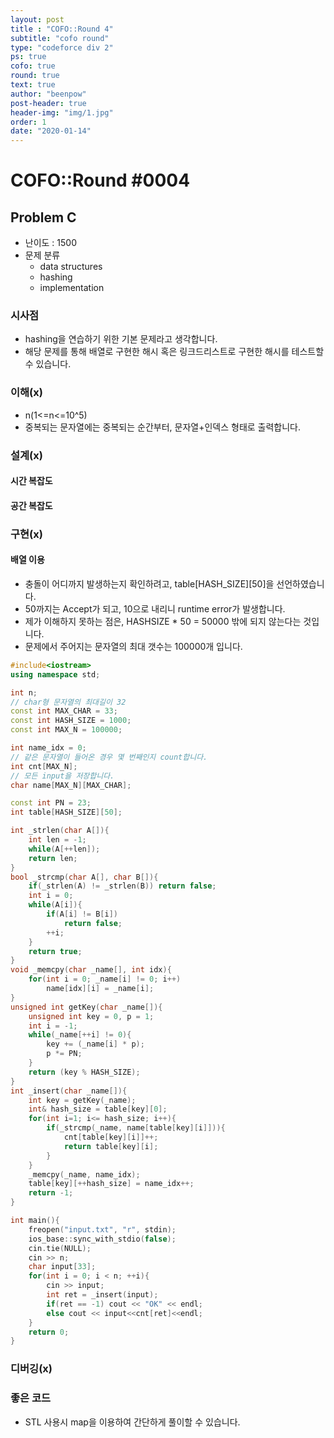 ```yaml
---
layout: post
title : "COFO::Round 4"
subtitle: "cofo round"
type: "codeforce div 2"
ps: true
cofo: true
round: true
text: true
author: "beenpow"
post-header: true
header-img: "img/1.jpg"
order: 1
date: "2020-01-14"
---
```


# COFO::Round #0004
[COFO]:<https://codeforces.com/contest/4>

## Problem C

- 난이도 : 1500
- 문제 분류
  - data structures
  - hashing
  - implementation

### 시사점
- hashing을 연습하기 위한 기본 문제라고 생각합니다.
- 해당 문제를 통해 배열로 구현한 해시 혹은 링크드리스트로 구현한 해시를 테스트할 수 있습니다.

### 이해(x)

- n(1<=n<=10^5)
- 중복되는 문자열에는 중복되는 순간부터, 문자열+인덱스 형태로 출력합니다.

### 설계(x)

#### 시간 복잡도

#### 공간 복잡도

### 구현(x)

#### 배열 이용

- 충돌이 어디까지 발생하는지 확인하려고, table[HASH_SIZE][50]을 선언하였습니다.
- 50까지는 Accept가 되고, 10으로 내리니 runtime error가 발생합니다.
- 제가 이해하지 못하는 점은, HASHSIZE * 50 = 50000 밖에 되지 않는다는 것입니다.
- 문제에서 주어지는 문자열의 최대 갯수는 100000개 입니다.


```cpp
#include<iostream>
using namespace std;

int n;
// char형 문자열의 최대길이 32
const int MAX_CHAR = 33;
const int HASH_SIZE = 1000;
const int MAX_N = 100000;

int name_idx = 0;
// 같은 문자열이 들어온 경우 몇 번째인지 count합니다.
int cnt[MAX_N];
// 모든 input을 저장합니다.
char name[MAX_N][MAX_CHAR];

const int PN = 23;
int table[HASH_SIZE][50];

int _strlen(char A[]){
    int len = -1;
    while(A[++len]);
    return len;
}
bool _strcmp(char A[], char B[]){
    if(_strlen(A) != _strlen(B)) return false;
    int i = 0;
    while(A[i]){
        if(A[i] != B[i])
            return false;
        ++i;
    }
    return true;
}
void _memcpy(char _name[], int idx){
    for(int i = 0; _name[i] != 0; i++)
        name[idx][i] = _name[i];
}
unsigned int getKey(char _name[]){
    unsigned int key = 0, p = 1;
    int i = -1;
    while(_name[++i] != 0){
        key += (_name[i] * p);
        p *= PN;
    }
    return (key % HASH_SIZE);
}
int _insert(char _name[]){
    int key = getKey(_name);
    int& hash_size = table[key][0];
    for(int i=1; i<= hash_size; i++){
        if(_strcmp(_name, name[table[key][i]])){
            cnt[table[key][i]]++;
            return table[key][i];
        }
    }
    _memcpy(_name, name_idx);
    table[key][++hash_size] = name_idx++;
    return -1;
}

int main(){
    freopen("input.txt", "r", stdin);
    ios_base::sync_with_stdio(false);
    cin.tie(NULL);
    cin >> n;
    char input[33];
    for(int i = 0; i < n; ++i){
        cin >> input;
        int ret = _insert(input);
        if(ret == -1) cout << "OK" << endl;
        else cout << input<<cnt[ret]<<endl;
    }
    return 0;
}
```

### 디버깅(x)

### 좋은 코드

- STL 사용시 map을 이용하여 간단하게 풀이할 수 있습니다.

